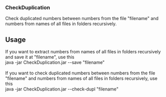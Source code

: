 ### CheckDuplication
Check duplicated numbers between numbers from the file \"filename\" and numbers from names of all files in folders recursively.<br/>

## Usage
If you want to extract numbers from names of all files in folders recursively and save it at "filename", use this<br/>
java -jar CheckDuplication.jar --save "filename"<br/><br/>
If you want to check duplicated numbers between numbers from the file "filename" and numbers from names of all files in folders recursively, use this<br/>
java -jar CheckDuplication.jar --check-dupl "filename"<br/>
